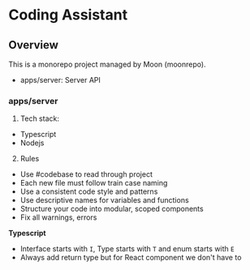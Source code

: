 # Coding Assistant

## Overview

This is a monorepo project managed by Moon (moonrepo).

- apps/server: Server API

### apps/server

1. Tech stack:

- Typescript
- Nodejs

2. Rules

- Use #codebase to read through project
- Each new file must follow train case naming
- Use a consistent code style and patterns
- Use descriptive names for variables and functions
- Structure your code into modular, scoped components
- Fix all warnings, errors

**Typescript**

- Interface starts with `I`, Type starts with `T` and enum starts with `E`
- Always add return type but for React component we don't have to
